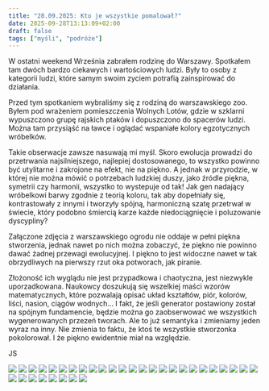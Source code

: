 ```yaml
---
title: "28.09.2025: Kto je wszystkie pomalował?"
date: 2025-09-28T13:13:09+02:00
draft: false
tags: ["myśli", "podróże"]
---
```


<article class="print-area">

W ostatni weekend Września zabrałem rodzinę do Warszawy. Spotkałem tam dwóch bardzo ciekawych i wartościowych ludzi. Były to osoby z kategorii ludzi, które samym swoim zyciem potrafią zainspirować do działania.

Przed tym spotkaniem wybraliśmy się z rodziną do warszawskiego zoo. Byłem pod wrażeniem pomieszczenia Wolnych Lotów, gdzie w szklarni wypuszczono grupę rajskich ptaków i dopuszczono do spacerów ludzi. Można tam przysiąść na ławce i oglądać wspaniałe kolory egzotycznych wróbelków. 

Takie obserwacje zawsze nasuwają mi myśl. Skoro ewolucja prowadzi do przetrwania najsilniejszego, najlepiej dostosowanego, to wszystko powinno być utylitarne i zakrojone na efekt, nie na piękno. A jednak w przyrodzie, w której nie można mówić o potrzebach ludzkiej duszy, jako źródle piękna, symetrii czy harmonii, wszystko to wystepuje od tak! Jak gen nadający wróbelkowi barwy zgodnie z teorią koloru, tak aby dopełniały się, kontrastowały z innymi i tworzyły spójną, harmoniczną szatę przetrwał w świecie, który podobno śmiercią karze każde niedociągnięcie i poluzowanie dyscypliny?

Załączone zdjęcia z warszawskiego ogrodu nie oddaje w pełni piękna stworzenia, jednak nawet po nich można zobaczyć, że piękno nie powinno dawać żadnej przewagi ewolucyjnej. I piękno to jest widoczne nawet w tak obrzydliwych na pierwszy rzut oka potworach, jak piranie. 

Złożoność ich wyglądu nie jest przypadkowa i chaotyczna, jest niezwykle uporzadkowana. Naukowcy doszukują się wszelkiej maści wzorów matematycznych, które pozwalają opisać układ kształtów, piór, kolorów, liści, nasion, ciągów wodnych... I fakt, że jeśli generator postawiony został na spójnym fundamencie, będzie można go zaobserwować we wszystkich wygenerowanych przezeń tworach. Ale to już semantyka i zmieniamy jeden wyraz na inny. Nie zmienia to faktu, że ktoś te wszystkie stworzonka pokolorował. I że piękno ewidentnie miał na względzie.

JS

</article>

<div class="post-gallery"" alt="warszawa">

<img src="/zdjecia/_DSC4593.jpg">
<img src="/zdjecia/_DSC4596.jpg">
<img src="/zdjecia/_DSC4619.jpg">
<img src="/zdjecia/_DSC4630.jpg">
<img src="/zdjecia/_DSC4646.jpg">
<img src="/zdjecia/_DSC4666.jpg">
<img src="/zdjecia/_DSC4671.jpg">
<img src="/zdjecia/_DSC4686.jpg">
<img src="/zdjecia/_DSC4715.jpg">
<img src="/zdjecia/_DSC4730.jpg">
<img src="/zdjecia/_DSC4731.jpg">
<img src="/zdjecia/_DSC4747.jpg">
<img src="/zdjecia/_DSC4778.jpg">
<img src="/zdjecia/_DSC4812.jpg">
<img src="/zdjecia/_DSC4818.jpg">
<img src="/zdjecia/_DSC4820.jpg">
<img src="/zdjecia/_DSC4822.jpg">
<img src="/zdjecia/_DSC4881.jpg">
<img src="/zdjecia/_DSC4785.jpg">
<img src="/zdjecia/_DSC4804.jpg">
<img src="/zdjecia/_DSC4807.jpg">
<img src="/zdjecia/_DSC4826.jpg">
<img src="/zdjecia/_DSC4827.jpg">
<img src="/zdjecia/_DSC4831.jpg">
<img src="/zdjecia/_DSC4862.jpg">
<img src="/zdjecia/_DSC4865.jpg">
<img src="/zdjecia/_DSC4866.jpg">
<img src="/zdjecia/_DSC4867.jpg">
<img src="/zdjecia/_DSC4898.jpg">
<img src="/zdjecia/_DSC4900.jpg">
<img src="/zdjecia/_DSC4932.jpg">
<img src="/zdjecia/_DSC4943.jpg">
<img src="/zdjecia/_DSC4947.jpg">


</div>